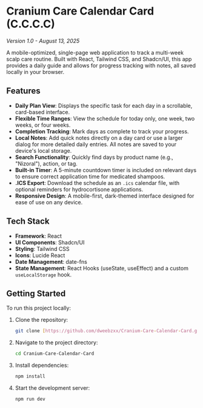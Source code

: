 # Cranium Care Calendar Card (C.C.C.C)

*Version 1.0 - August 13, 2025*

A mobile-optimized, single-page web application to track a multi-week scalp care routine. Built with React, Tailwind CSS, and Shadcn/UI, this app provides a daily guide and allows for progress tracking with notes, all saved locally in your browser.

## Features

* **Daily Plan View**: Displays the specific task for each day in a scrollable, card-based interface.
* **Flexible Time Ranges**: View the schedule for today only, one week, two weeks, or four weeks.
* **Completion Tracking**: Mark days as complete to track your progress.
* **Local Notes**: Add quick notes directly on a day card or use a larger dialog for more detailed daily entries. All notes are saved to your device's local storage.
* **Search Functionality**: Quickly find days by product name (e.g., "Nizoral"), action, or tag.
* **Built-in Timer**: A 5-minute countdown timer is included on relevant days to ensure correct application time for medicated shampoos.
* **.ICS Export**: Download the schedule as an `.ics` calendar file, with optional reminders for hydrocortisone applications.
* **Responsive Design**: A mobile-first, dark-themed interface designed for ease of use on any device.

## Tech Stack

* **Framework**: React
* **UI Components**: Shadcn/UI
* **Styling**: Tailwind CSS
* **Icons**: Lucide React
* **Date Management**: date-fns
* **State Management**: React Hooks (useState, useEffect) and a custom `useLocalStorage` hook.

## Getting Started

To run this project locally:

1.  Clone the repository:
    ```sh
    git clone [https://github.com/dweebzxx/Cranium-Care-Calendar-Card.git](https://github.com/dweebzxx/Cranium-Care-Calendar-Card.git)
    ```
2.  Navigate to the project directory:
    ```sh
    cd Cranium-Care-Calendar-Card
    ```
3.  Install dependencies:
    ```sh
    npm install
    ```
4.  Start the development server:
    ```sh
    npm run dev
    ```
